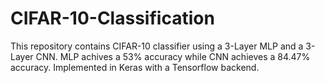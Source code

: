 # CIFAR-10-Classification

This repository contains CIFAR-10 classifier using a 3-Layer MLP and a 3-Layer CNN.
MLP achives a 53% accuracy while CNN achieves a 84.47% accuracy. 
Implemented in Keras with a Tensorflow backend.
